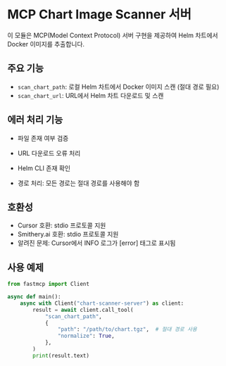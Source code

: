 # MCP Chart Image Scanner 서버

이 모듈은 MCP(Model Context Protocol) 서버 구현을 제공하여 Helm 차트에서 Docker 이미지를 추출합니다.

## 주요 기능

- `scan_chart_path`: 로컬 Helm 차트에서 Docker 이미지 스캔 (절대 경로 필요)
- `scan_chart_url`: URL에서 Helm 차트 다운로드 및 스캔

## 에러 처리 기능

- 파일 존재 여부 검증
- URL 다운로드 오류 처리

- Helm CLI 존재 확인
- 경로 처리: 모든 경로는 절대 경로를 사용해야 함

## 호환성

- Cursor 호환: stdio 프로토콜 지원
- Smithery.ai 호환: stdio 프로토콜 지원
- 알려진 문제: Cursor에서 INFO 로그가 [error] 태그로 표시됨

## 사용 예제

```python
from fastmcp import Client

async def main():
    async with Client("chart-scanner-server") as client:
        result = await client.call_tool(
            "scan_chart_path",
            {
                "path": "/path/to/chart.tgz",  # 절대 경로 사용
                "normalize": True,
            },
        )
        print(result.text)
```
